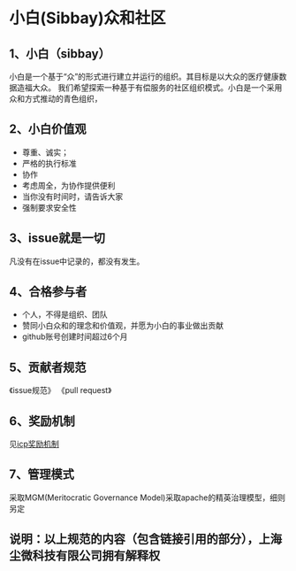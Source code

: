 # 小白(Sibbay)众和社区

## 1、小白（sibbay）
小白是一个基于“众”的形式进行建立并运行的组织。其目标是以大众的医疗健康数据造福大众。
我们希望探索一种基于有偿服务的社区组织模式。小白是一个采用众和方式推动的青色组织，
## 2、小白价值观
- 尊重、诚实；
- 严格的执行标准
- 协作
- 考虑周全，为协作提供便利
- 当你没有时间时，请告诉大家
- 强制要求安全性
## 3、issue就是一切
凡没有在issue中记录的，都没有发生。
## 4、合格参与者
- 个人，不得是组织、团队
- 赞同小白众和的理念和价值观，并愿为小白的事业做出贡献
- github账号创建时间超过6个月
## 5、贡献者规范
《issue规范》
《pull request》
## 6、奖励机制
见[icp奖励机制](https://github.com/sibbay-ai/public/blob/master/icp%E6%93%8D%E4%BD%9C%E8%A7%84%E8%8C%83.md)
## 7、管理模式
采取MGM(Meritocratic Governance Model)采取apache的精英治理模型，细则另定
## 说明：以上规范的内容（包含链接引用的部分），上海尘微科技有限公司拥有解释权